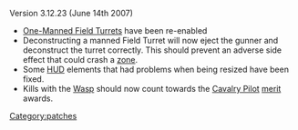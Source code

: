 Version 3.12.23 (June 14th 2007)

- [One-Manned Field Turrets](../One-Manned_Field_Turret.md) have
  been re-enabled
- Deconstructing a manned Field Turret will now eject the gunner and
  deconstruct the turret correctly. This should prevent an adverse
  side effect that could crash a [zone](zone.md).
- Some [HUD](../HUD.md) elements that had problems when being
  resized have been fixed.
- Kills with the [Wasp](../Wasp.md) should now count towards the
  [Cavalry Pilot](../Cavalry_Pilot.md) [merit](merit.md)
  awards.

[Category:patches](Category:patches.md)
